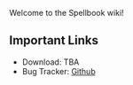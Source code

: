 Welcome to the Spellbook wiki!

## Important Links

- Download: TBA
- Bug Tracker: [Github](https://github.com/SchnTgaiSpock/SlimeHUD/issues)
